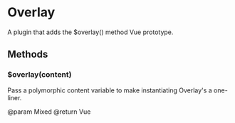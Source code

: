 # Overlay

A plugin that adds the $overlay() method Vue prototype.

## Methods

### $overlay(content)

Pass a polymorphic content variable to make instantiating Overlay's a one-liner.

@param  Mixed
@return Vue

